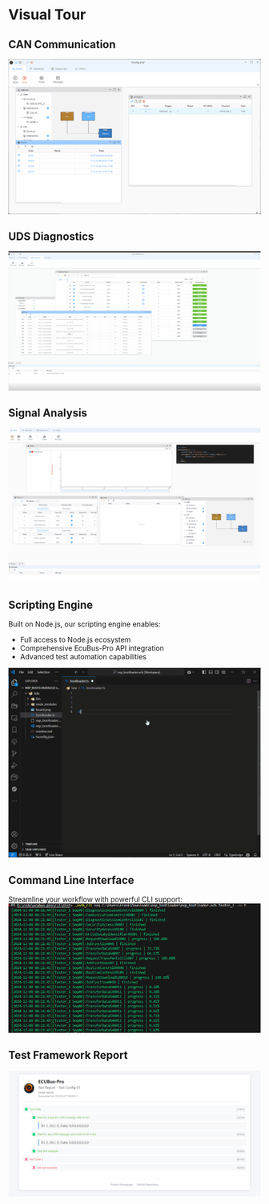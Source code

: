 # Visual Tour

## CAN Communication

![base1](./base1.gif)

## UDS Diagnostics

![base1](./uds.gif)

## Signal Analysis

![base1](./graph.gif)

## Scripting Engine

Built on Node.js, our scripting engine enables:

- Full access to Node.js ecosystem
- Comprehensive EcuBus-Pro API integration
- Advanced test automation capabilities

![base1](../um/script1.gif)

## Command Line Interface

Streamline your workflow with powerful CLI support:
![base1](./seq.png)

## Test Framework Report
![base1](../um//test/image-1.png)